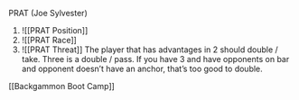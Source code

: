 PRAT (Joe Sylvester)
1) ![[PRAT Position]]
2) ![[PRAT Race]]
4) ![[PRAT Threat]] 
The player that has advantages in 2 should double / take. Three is a double / pass. If you have 3 and have opponents on bar and opponent doesn’t have an anchor, that’s too good to double. 

[[Backgammon Boot Camp]]


